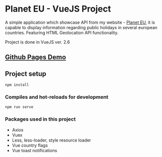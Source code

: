 # Planet EU - VueJS Project

A simple application which showcase API from my website - [Planet EU](https://www.planeteu.com), it is capable to display information regarding public holidays in several european countries. Featuring HTML Geolocation API functionality.

Project is done in VueJS ver. 2.6

## [Github Pages Demo](https://ljiljan.github.io/planeteu-vuejs/)
## Project setup
```
npm install
```

### Compiles and hot-reloads for development
```
npm run serve
```
### Packages used in this project
* Axios
* Vuex
* Less, less-loader, style resource loader
* Vue country flags
* Vue toast notifications